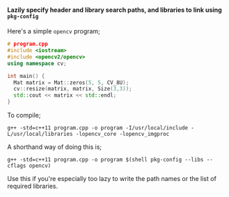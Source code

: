 #### Lazily specify header and library search paths, and libraries to link using `pkg-config`
Here's a simple `opencv` program;
```c++
# program.cpp
#include <iostream>
#include <opencv2/opencv>
using namespace cv;

int main() {
  Mat matrix = Mat::zeros(5, 5, CV_8U);
  cv::resize(matrix, matrix, Size(3,3));
  std::cout << matrix << std::endl;
}
```

To compile;

`g++ -std=c++11 program.cpp -o program -I/usr/local/include -L/usr/local/libraries -lopencv_core -lopencv_imgproc`

A shorthand way of doing this is;

`g++ -std=c++11 program.cpp -o program $(shell pkg-config --libs --cflags opencv)`

Use this if you're especially too lazy to write the path names or the list of required libraries.
